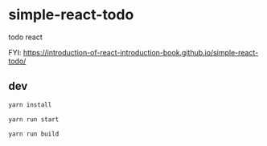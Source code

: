 # simple-react-todo

todo react

FYI: https://introduction-of-react-introduction-book.github.io/simple-react-todo/

## dev

```sh
yarn install

yarn run start

yarn run build
```
